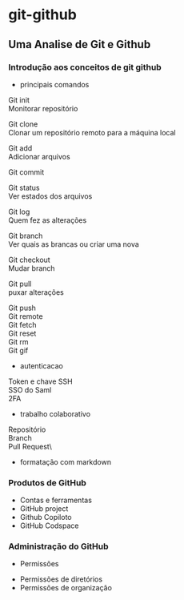 # git-github

## Uma Analise de Git e Github

### Introdução aos conceitos de git github
* principais comandos

Git init\
Monitorar repositório

Git clone\
Clonar um repositório remoto para a máquina local

Git add\
Adicionar arquivos

Git commit

Git status\
Ver estados dos arquivos 

Git log\
Quem fez as alterações 

Git branch\
Ver quais as brancas ou criar uma nova

Git checkout\
Mudar branch 

Git pull\
puxar alterações 

Git push\
Git remote\
Git fetch\
Git reset\
Git rm\
Git gif
* autenticacao
  
Token e chave SSH\
SSO do Saml\
2FA

* trabalho colaborativo

Repositório\
Branch\
Pull Request\

* formatação com markdown

### Produtos de GitHub
* Contas e ferramentas 
* GitHub project
* Github Copiloto
* GitHub Codspace

### Administração do GitHub
* Permissões 
- Permissões de diretórios 
- Permissões de organização 



